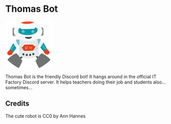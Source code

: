 Thomas Bot
==========

<img src="./images/logo.png" alt="Thomas Bot logo" width="150">

Thomas Bot is the friendly Discord bot! It hangs around in the official IT Factory Discord server.
It helps teachers doing their job and students also... sometimes... 

## Credits
The cute robot is CC0 by Ann Hannes
